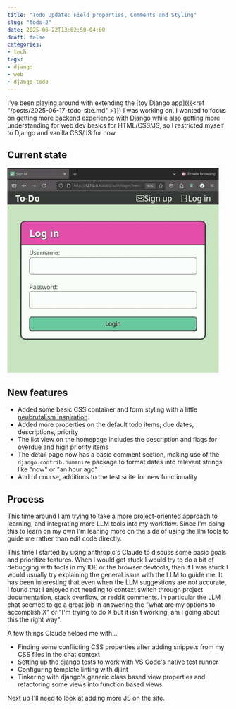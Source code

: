 ```yaml
---
title: "Todo Update: Field properties, Comments and Styling"
slug: "todo-2"
date: 2025-06-22T13:02:50-04:00
draft: false
categories:
- tech
tags:
- django
- web
- django-todo
---
```


I've been playing around with extending the [toy Django app]({{<ref "/posts/2025-06-17-todo-site.md" >}}) I was working on. I wanted to focus on getting more backend experience with Django while also getting more understanding for web dev basics for HTML/CSS/JS, so I restricted myself to Django and vanilla CSS/JS for now. 

## Current state

![image](site-example.gif#center)

## New features

* Added some basic CSS container and form styling with a little [neubrutalism inspiration](https://hype4.academy/articles/design/neubrutalism-is-taking-over-web).
* Added more properties on the default todo items; due dates, descriptions, priority
* The list view on the homepage includes the description and flags for overdue and high priority items
* The detail page now has a basic comment section, making use of the `django.contrib.humanize` package to format dates into relevant strings like "now" or "an hour ago"
* And of course, additions to the test suite for new functionality

## Process

This time around I am trying to take a more project-oriented approach to learning, and integrating more LLM tools into my workflow. Since I'm doing this to learn on my own I'm leaning more on the side of using the llm tools to guide me rather than edit code directly.

This time I started by using anthropic's Claude to discuss some basic goals and prioritize features. When I would get stuck I would try to do a bit of debugging with tools in my IDE or the browser devtools, then if I was stuck I would usually try explaining the general issue with the LLM to guide me. It has been interesting that even when the LLM suggestions are not accurate, I found that I enjoyed not needing to context switch through project documentation, stack overflow, or reddit comments. In particular the LLM chat seemed to go a great job in answering the "what are my options to accomplish X" or "I'm trying to do X but it isn't working, am I going about this the right way".

A few things Claude helped me with...

* Finding some conflicting CSS properties after adding snippets from my CSS files in the chat context
* Setting up the django tests to work with VS Code's native test runner
* Configuring template linting with djlint
* Tinkering with django's generic class based view properties and refactoring some views into function based views

Next up I'll need to look at adding more JS on the site.
